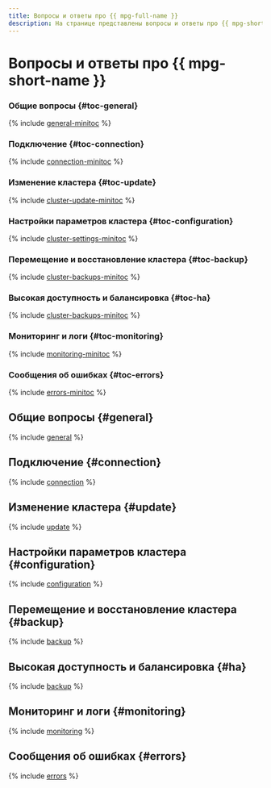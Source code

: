 ```yaml
---
title: Вопросы и ответы про {{ mpg-full-name }}
description: На странице представлены вопросы и ответы про {{ mpg-short-name }}.
---
```


# Вопросы и ответы про {{ mpg-short-name }}


### Общие вопросы {#toc-general}

{% include [general-minitoc](../../_qa/managed-postgresql/minitoc/general.md) %}

### Подключение {#toc-connection}

{% include [connection-minitoc](../../_qa/managed-postgresql/minitoc/connection.md) %}

### Изменение кластера {#toc-update}

{% include [cluster-update-minitoc](../../_qa/managed-postgresql/minitoc/update.md) %}

### Настройки параметров кластера {#toc-configuration}

{% include [cluster-settings-minitoc](../../_qa/managed-postgresql/minitoc/configuration.md) %}

### Перемещение и восстановление кластера {#toc-backup}

{% include [cluster-backups-minitoc](../../_qa/managed-postgresql/minitoc/backup.md) %}

### Высокая доступность и балансировка {#toc-ha}

{% include [cluster-backups-minitoc](../../_qa/managed-postgresql/minitoc/ha.md) %}

### Мониторинг и логи {#toc-monitoring}

{% include [monitoring-minitoc](../../_qa/managed-postgresql/minitoc/monitoring.md) %}

### Сообщения об ошибках {#toc-errors}

{% include [errors-minitoc](../../_qa/managed-postgresql/minitoc/errors.md) %}

## Общие вопросы {#general}

{% include [general](../../_qa/managed-postgresql/general.md) %}

## Подключение {#connection}

{% include [connection](../../_qa/managed-postgresql/connection.md) %}

## Изменение кластера {#update}

{% include [update](../../_qa/managed-postgresql/update.md) %}

## Настройки параметров кластера {#configuration}

{% include [configuration](../../_qa/managed-postgresql/configuration.md) %}

## Перемещение и восстановление кластера {#backup}

{% include [backup](../../_qa/managed-postgresql/backup.md) %}

## Высокая доступность и балансировка {#ha}

{% include [backup](../../_qa/managed-postgresql/ha.md) %}

## Мониторинг и логи {#monitoring}

{% include [monitoring](../../_qa/managed-postgresql/monitoring.md) %}

## Сообщения об ошибках {#errors}

{% include [errors](../../_qa/managed-postgresql/errors.md) %}
